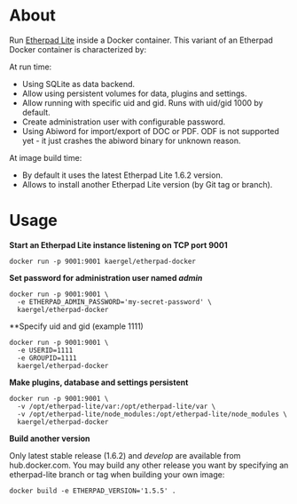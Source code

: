 # About

Run [Etherpad Lite](https://github.com/ether/etherpad-lite) inside a Docker container.
This variant of an Etherpad Docker container is characterized by:

At run time:

* Using SQLite as data backend.
* Allow using persistent volumes for data, plugins and settings.
* Allow running with specific uid and gid. Runs with uid/gid 1000 by default.
* Create administration user with configurable password.
* Using Abiword for import/export of DOC or PDF. ODF is not supported yet - it just crashes the abiword binary for unknown reason.

At image build time:

* By default it uses the latest Etherpad Lite 1.6.2 version.
* Allows to install another Etherpad Lite version (by Git tag or branch).

# Usage

**Start an Etherpad Lite instance listening on TCP port 9001**

```
docker run -p 9001:9001 kaergel/etherpad-docker
```

**Set password for administration user named _admin_**

```
docker run -p 9001:9001 \
  -e ETHERPAD_ADMIN_PASSWORD='my-secret-password' \
  kaergel/etherpad-docker
```

**Specify uid and gid (example 1111)

```
docker run -p 9001:9001 \
  -e USERID=1111
  -e GROUPID=1111
  kaergel/etherpad-docker
```

**Make plugins, database and settings persistent**

```
docker run -p 9001:9001 \
  -v /opt/etherpad-lite/var:/opt/etherpad-lite/var \
  -v /opt/etherpad-lite/node_modules:/opt/etherpad-lite/node_modules \
  kaergel/etherpad-docker
```

**Build another version**

Only latest stable release (1.6.2) and _develop_ are available from hub.docker.com. You may build any other release you want by specifying an etherpad-lite branch or tag when building your own image:

```
docker build -e ETHERPAD_VERSION='1.5.5' .
```
